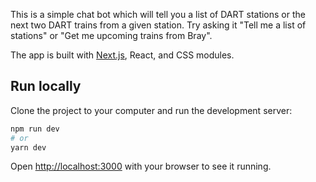 This is a simple chat bot which will tell you a list of DART stations or the next two DART trains from a given station. Try asking it "Tell me a list of stations" or "Get me upcoming trains from Bray". 

The app is built with [Next.js](https://nextjs.org/), React, and CSS modules.

## Run locally

Clone the project to your computer and run the development server:

```bash
npm run dev
# or
yarn dev
```

Open [http://localhost:3000](http://localhost:3000) with your browser to see it running.
